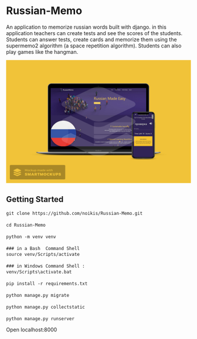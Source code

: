 # Russian-Memo
An application to memorize russian words built with django.
in this application teachers can create tests and see the scores of the students.
Students can answer tests, create cards and memorize them using the supermemo2 algorithm (a space repetition algorithm).
Students can also play games like the hangman. 

![alt text](russian-memo.jpg "screenshot")


## Getting Started

```
git clone https://github.com/noikis/Russian-Memo.git

cd Russian-Memo

python -m venv venv

### in a Bash  Command Shell
source venv/Scripts/activate

### in Windows Command Shell :
venv/Scripts\activate.bat

pip install -r requirements.txt

python manage.py migrate

python manage.py collectstatic

python manage.py runserver
```
Open localhost:8000
